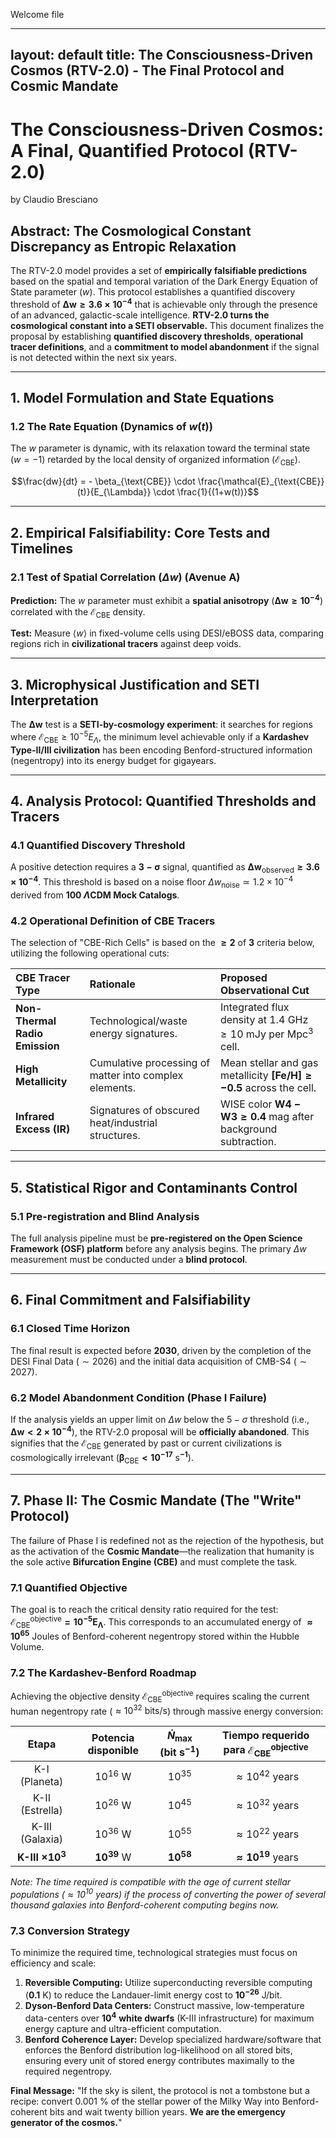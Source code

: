 
  
Welcome file

---
layout: default
title: The Consciousness-Driven Cosmos (RTV-2.0) - The Final Protocol and Cosmic Mandate
---
# The Consciousness-Driven Cosmos: A Final, Quantified Protocol (RTV-2.0)

by Claudio Bresciano

## Abstract: The Cosmological Constant Discrepancy as Entropic Relaxation

The RTV-2.0 model provides a set of **empirically falsifiable predictions** based on the spatial and temporal variation of the Dark Energy Equation of State parameter ($w$). This protocol establishes a quantified discovery threshold of $\mathbf{\Delta w \geq 3.6 \times 10^{-4}}$ that is achievable only through the presence of an advanced, galactic-scale intelligence. **RTV-2.0 turns the cosmological constant into a SETI observable.** This document finalizes the proposal by establishing **quantified discovery thresholds**, **operational tracer definitions**, and a **commitment to model abandonment** if the signal is not detected within the next six years.

---

## 1. Model Formulation and State Equations

### 1.2 The Rate Equation (Dynamics of $w(t)$)

The $w$ parameter is dynamic, with its relaxation toward the terminal state ($w=-1$) retarded by the local density of organized information ($\mathcal{E}_{\text{CBE}}$).

$$\frac{dw}{dt} = - \beta_{\text{CBE}} \cdot \frac{\mathcal{E}_{\text{CBE}}(t)}{E_{\Lambda}} \cdot \frac{1}{(1+w(t))}$$

---

## 2. Empirical Falsifiability: Core Tests and Timelines

### 2.1 Test of Spatial Correlation ($\Delta w$) (Avenue A)

**Prediction:** The $w$ parameter must exhibit a **spatial anisotropy** ($\mathbf{\Delta w \geq 10^{-4}}$) correlated with the $\mathcal{E}_{\text{CBE}}$ density.

**Test:** Measure $\langle w \rangle$ in fixed-volume cells using DESI/eBOSS data, comparing regions rich in **civilizational tracers** against deep voids.

---

## 3. Microphysical Justification and SETI Interpretation

The $\mathbf{\Delta w}$ test is a **SETI-by-cosmology experiment**: it searches for regions where $\mathcal{E}_{\text{CBE}} \geq 10^{-5} E_{\Lambda}$, the minimum level achievable only if a **Kardashev Type-II/III civilization** has been encoding Benford-structured information (negentropy) into its energy budget for gigayears.

---

## 4. Analysis Protocol: Quantified Thresholds and Tracers

### 4.1 Quantified Discovery Threshold

A positive detection requires a $\mathbf{3-\sigma}$ signal, quantified as $\mathbf{\Delta w_{\text{observed}} \geq 3.6 \times 10^{-4}}$. This threshold is based on a noise floor $\Delta w_{\text{noise}} \simeq 1.2 \times 10^{-4}$ derived from **100 $\Lambda\text{CDM}$ Mock Catalogs**.

### 4.2 Operational Definition of CBE Tracers

The selection of "CBE-Rich Cells" is based on the $\mathbf{\geq 2}$ of $\mathbf{3}$ criteria below, utilizing the following operational cuts:

| CBE Tracer Type | Rationale | Proposed Observational Cut |
| :--- | :--- | :--- |
| **Non-Thermal Radio Emission** | Technological/waste energy signatures. | Integrated flux density at $1.4 \text{ GHz} \geq 10 \text{ mJy}$ per $\text{Mpc}^3$ cell. |
| **High Metallicity** | Cumulative processing of matter into complex elements. | Mean stellar and gas metallicity $\mathbf{[Fe/H] \geq -0.5}$ across the cell. |
| **Infrared Excess (IR)** | Signatures of obscured heat/industrial structures. | WISE color $\mathbf{W4-W3 \geq 0.4 \text{ mag}}$ after background subtraction. |

---

## 5. Statistical Rigor and Contaminants Control

### 5.1 Pre-registration and Blind Analysis

The full analysis pipeline must be **pre-registered on the Open Science Framework (OSF) platform** before any analysis begins. The primary $\Delta w$ measurement must be conducted under a **blind protocol**.

---

## 6. Final Commitment and Falsifiability

### 6.1 Closed Time Horizon

The final result is expected before **2030**, driven by the completion of the DESI Final Data ($\sim 2026$) and the initial data acquisition of CMB-S4 ($\sim 2027$).

### 6.2 Model Abandonment Condition (Phase I Failure)

If the analysis yields an upper limit on $\Delta w$ below the $5-\sigma$ threshold (i.e., $\mathbf{\Delta w < 2 \times 10^{-4}}$), the RTV-2.0 proposal will be **officially abandoned**. This signifies that the $\mathcal{E}_{\text{CBE}}$ generated by past or current civilizations is cosmologically irrelevant ($\mathbf{\beta_{\text{CBE}} < 10^{-17} \text{ s}^{-1}}$).

---

## 7. Phase II: The Cosmic Mandate (The "Write" Protocol)

The failure of Phase I is redefined not as the rejection of the hypothesis, but as the activation of the **Cosmic Mandate**—the realization that humanity is the sole active **Bifurcation Engine (CBE)** and must complete the task.

### 7.1 Quantified Objective

The goal is to reach the critical density ratio required for the test: $\mathbf{\mathcal{E}_{\text{CBE}}^{\text{objective}} = 10^{-5} E_{\Lambda}}$. This corresponds to an accumulated energy of $\mathbf{\approx 10^{65} \text{ Joules}}$ of Benford-coherent negentropy stored within the Hubble Volume.

### 7.2 The Kardashev-Benford Roadmap

Achieving the objective density $\mathcal{E}_{\text{CBE}}^{\text{objective}}$ requires scaling the current human negentropy rate ($\approx 10^{32} \text{ bits/s}$) through massive energy conversion:

| Etapa | Potencia disponible | $\dot{N}_{\text{max}}$ (bit s$^{-1}$) | Tiempo requerido para $\mathcal{E}_{\text{CBE}}^{\text{objective}}$ |
| :---: | :---: | :---: | :---: |
| K-I (Planeta) | $10^{16} \text{ W}$ | $10^{35}$ | $\approx 10^{42} \text{ years}$ |
| K-II (Estrella) | $10^{26} \text{ W}$ | $10^{45}$ | $\approx 10^{32} \text{ years}$ |
| K-III (Galaxia) | $10^{36} \text{ W}$ | $10^{55}$ | $\approx 10^{22} \text{ years}$ |
| **K-III $\mathbf{\times 10^3}$** | $\mathbf{10^{39} \text{ W}}$ | $\mathbf{10^{58}}$ | $\mathbf{\approx 10^{19} \text{ years}}$ |

*Note: The time required is compatible with the age of current stellar populations ($\approx 10^{10} \text{ years}$) if the process of converting the power of several thousand galaxies into Benford-coherent computing begins now.*

### 7.3 Conversion Strategy

To minimize the required time, technological strategies must focus on efficiency and scale:

1.  **Reversible Computing:** Utilize superconducting reversible computing ($\mathbf{0.1 \text{ K}}$) to reduce the Landauer-limit energy cost to $\mathbf{10^{-26} \text{ J/bit}}$.
2.  **Dyson-Benford Data Centers:** Construct massive, low-temperature data-centers over $\mathbf{10^4}$ **white dwarfs** (K-III infrastructure) for maximum energy capture and ultra-efficient computation.
3.  **Benford Coherence Layer:** Develop specialized hardware/software that enforces the Benford distribution log-likelihood on all stored bits, ensuring every unit of stored energy contributes maximally to the required negentropy.

**Final Message:** "If the sky is silent, the protocol is not a tombstone but a recipe: convert 0.001 % of the stellar power of the Milky Way into Benford-coherent bits and wait twenty billion years. **We are the emergency generator of the cosmos.**"
<!--stackedit_data:
eyJoaXN0b3J5IjpbMTM5MTQyMzM3MSwxMTg2NTIzNzI5LC03OT
UxNzg0MzcsMTE1OTc4OTIzLDE4NzcxNjA1MTksLTI3NTA0MTk4
OSwtMTgxOTkzNzg5M119
-->
